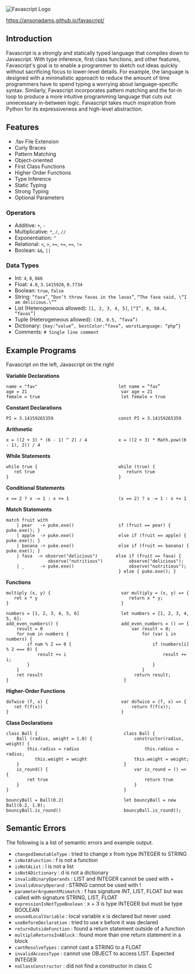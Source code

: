 ![Favascript Logo](https://raw.githubusercontent.com/AnsonAdams/favascript/master/images/Favascript%20logo.png "Favascript Logo")

https://ansonadams.github.io/favascript/

## Introduction

Favascript is a strongly and statically typed language that compiles down to Javascript. With type inference, first class functions, and other features, Favascript's goal is to enable a programmer to sketch out ideas quickly without sacrificing focus to lower-level details. For example, the language is designed with a minimalistic approach to reduce the amount of time programmers have to spend typing a worrying about language-specific syntax. Similarly, Favascript incorporates pattern matching and the for-in loop to produce a more intuitive programming language that cuts out unnecessary in-between logic. Favascript takes much inspiration from Python for its expressiveness and high-level abstraction.

## Features
* .fav File Extension
* Curly Braces
* Pattern Matching
* Object-oriented
* First Class Functions
* Higher Order Functions
* Type Inference
* Static Typing
* Strong Typing
* Optional Parameters

### Operators

* Additive: `+`, `-`
* Multiplicative: `*`, `/`, `//`
* Exponentiation: `^`
* Relational: `<`, `>`, `>=`, `<=`, `==`, `!=`
* Boolean: `&&`, `||`

### Data Types

* Int: `4`, `8`, `666`
* Float: `4.0`, `3.1415926`, `0.7734`
* Boolean: `true`, `false`
* String: `“fava”`, `“Don’t throw favas in the lavas”`, `“The fava said, \“I am delicious.\””`
* List (Heterogeneous allowed): `[1, 2, 3, 4, 5]`, `[“I”, 8, 50.4, “favas”]`
* Tuple (Heterogeneous allowed): `(30, 0.5, “fava”)`
* Dictionary: `{key:“value”, bestColor:“fava”, worstLanguage: “php”}`
* Comments: `# Single line comment`

## Example Programs
Favascript on the left, Javascript on the right

__Variable Declarations__

```
name = "fav"                               let name = “fav”
age = 21                                    var age = 21
female = true                               let female = true
```

__Constant Declarations__

```
PI = 3.14159265359                         const PI = 3.14159265359
```

__Arithmetic__

```
x = ((2 + 3) * (6 - 1) ^ 2) / 4            x = ((2 + 3) * Math.pow((6 - 1), 2)) / 4
```

__While Statements__

```
while true {                               while (true) {
   ret true                                   return true
}                                          }
```

__Conditional Statements__

```
x == 2 ? x -= 1 : x += 1                   (x == 2) ? x -= 1 : x += 1
```

__Match Statements__

```
match fruit with                           
    | pear   -> puke.exe()                 if (fruit == pear) { puke.exe(); }
    | apple  -> puke.exe()                 else if (fruit == apple) { puke.exe(); }
    | banana -> puke.exe()                 else if (fruit == banana) { puke.exe(); }
    | fava  -> observe("delicious")       else if (fruit == fava) {
                observe("nutritious")          observe("delicious");
    | _      -> puke.exe()                     observe("nutritious");
                                           } else { puke.exe(); }
```

__Functions__

```
multiply (x, y) {                           var multiply = (x, y) => {
   ret x * y                                   return x * y;
}                                           }
```

```
numbers = [1, 2, 3, 4, 5, 6]                let numbers = [1, 2, 3, 4, 5, 6];
add_even_numbers() {                        add_even_numbers = () => {
    result = 0                                  var result = 0;
    for num in numbers {                            for (var i in numbers) {
        if num % 2 == 0 {                               if (numbers[i] % 2 === 0) {
            result += i                                     result += i;
        }                                               }
    }                                               }
    ret result                                   return result;
}                                            }
```

__Higher-Order Functions__

```
doTwice (f, x) {                            var doTwice = (f, x) => {
   ret f(f(x))                                  return f(f(x));
}                                           }
```

__Class Declarations__

```
class Ball {                                 class Ball {
    Ball (radius, weight = 1.0) {                constructor(radius, weight) {
    	this.radius = radius                         this.radius = radius;
	       this.weight = weight                  this.weight = weight;
    }                                        }
    is_round() {                                 var is_round = () => {
    	ret true                                     return true
    }                                            }
}                                            }

bouncyBall = Ball(0.2)                       let bouncyBall = new Ball(0.2, 1.0);
bouncyBall.is_round()                        bouncyBall.is_round();
```

## Semantic Errors

The following is a list of semantic errors and example output.

* `changedImmutableType` : tried to change x from type INTEGER to STRING
* `isNotAFunction` : f is not a function
* `isNotAList` : l is not a list
* `isNotADictionary` : d is not a dictionary
* `invalidBinaryOperands` : LIST and INTEGER cannot be used with +
* `invalidUnaryOperand` : STRING cannot be used with !
* `parameterArgumentMismatch` : f has signature INT, LIST, FLOAT but was called with signature STRING, LIST, FLOAT
* `expressionIsNotTypeBoolean` : x + 3 is type INTEGER but must be type BOOLEAN
* `unusedLocalVariable` : local variable x is declared but never used
* `useBeforeDeclaration` : tried to use x before it was declared
* `returnOutsideFunction` : found a return statement outside of a function
* `multipleReturnsInABlock` : found more than one return statement in a block
* `cantResolveTypes` : cannot cast a STRING to a FLOAT
* `invalidAccessType` : cannot use OBJECT to access LIST. Expected INTEGER
* `noClassConstructor` : did not find a constructor in class C
